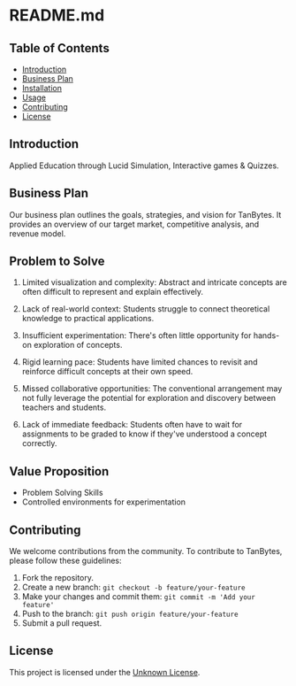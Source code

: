 # README.md

## Table of Contents
- [Introduction](#introduction)
- [Business Plan](#business-plan)
- [Installation](#installation)
- [Usage](#usage)
- [Contributing](#contributing)
- [License](#license)

## Introduction
Applied Education through Lucid Simulation, Interactive games & Quizzes.

## Business Plan
Our business plan outlines the goals, strategies, and vision for TanBytes. It provides an overview of our target market, competitive analysis, and revenue model.

## Problem to Solve
1. Limited visualization and complexity: Abstract and intricate concepts are often difficult to represent and explain effectively.

2. Lack of real-world context: Students struggle to connect theoretical knowledge to practical applications.

3. Insufficient experimentation: There's often little opportunity for hands-on exploration of concepts.

4. Rigid learning pace: Students have limited chances to revisit and reinforce difficult concepts at their own speed.

5. Missed collaborative opportunities: The conventional arrangement may not fully leverage the potential for exploration and discovery between teachers and students.

6. Lack of immediate feedback: Students often have to wait for assignments to be graded to know if they've understood a concept correctly.

## Value Proposition
- Problem Solving Skills
- Controlled environments for experimentation

## Contributing
We welcome contributions from the community. To contribute to TanBytes, please follow these guidelines:
1. Fork the repository.
2. Create a new branch: `git checkout -b feature/your-feature`
3. Make your changes and commit them: `git commit -m 'Add your feature'`
4. Push to the branch: `git push origin feature/your-feature`
5. Submit a pull request.

## License
This project is licensed under the [Unknown License](LICENSE).
